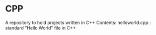 # CPP
 A repository to hold projects written in C++
 Contents:
 helloworld.cpp : standard "Hello World" file in C++
